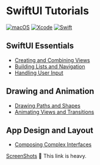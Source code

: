 # SwiftUI Tutorials

[![macOS](https://img.shields.io/badge/macOS-Catalina-black)](https://developer.apple.com/macos/)
[![Xcode](https://img.shields.io/badge/Xcode-11.2-blue.svg)](https://developer.apple.com/xcode)
[![Swift](https://img.shields.io/badge/Swift-5.0-orange.svg)](https://swift.org)

## SwiftUI Essentials
* [Creating and Combining Views](https://developer.apple.com/tutorials/swiftui/creating-and-combining-views)
* [Building Lists and Navigation](https://developer.apple.com/tutorials/swiftui/building-lists-and-navigation)
* [Handling User Input](https://developer.apple.com/tutorials/swiftui/handling-user-input)

## Drawing and Animation
* [Drawing Paths and Shapes](https://developer.apple.com/tutorials/swiftui/drawing-paths-and-shapes)
* [Animating Views and Transitions](https://developer.apple.com/tutorials/swiftui/animating-views-and-transitions)

## App Design and Layout
* [Composing Complex Interfaces](https://developer.apple.com/tutorials/swiftui/composing-complex-interfaces)

[ScreenShots](https://github.com/ykws/LandMarks/blob/master/ScreenShots/README.md) :traffic_light: This link is heavy.
